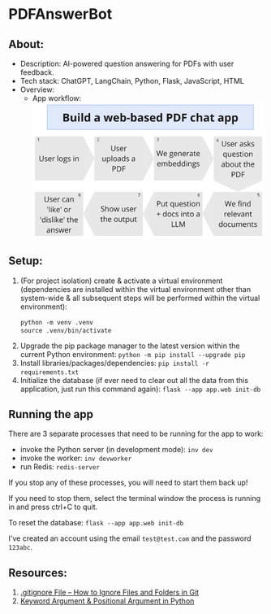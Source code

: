 # PDFAnswerBot

## About:

- Description: AI-powered question answering for PDFs with user feedback.
- Tech stack: ChatGPT, LangChain, Python, Flask, JavaScript, HTML
- Overview:
  - App workflow:
    ![app workflow](images/PDFAnswerBot_workflow.png)

## Setup:

1. (For project isolation) create & activate a virtual environment (dependencies are installed within the virtual environment other than system-wide & all subsequent steps will be performed within the virtual environment):
   ```
   python -m venv .venv
   source .venv/bin/activate
   ```
2. Upgrade the pip package manager to the latest version within the current Python environment: `python -m pip install --upgrade pip`
3. Install libraries/packages/dependencies: `pip install -r requirements.txt`
4. Initialize the database (if ever need to clear out all the data from this application, just run this command again): `flask --app app.web init-db`

## Running the app

There are 3 separate processes that need to be running for the app to work:

- invoke the Python server (in development mode): `inv dev`
- invoke the worker: `inv devworker`
- run Redis: `redis-server`

If you stop any of these processes, you will need to start them back up!

If you need to stop them, select the terminal window the process is running in and press ctrl+C to quit.

To reset the database: `flask --app app.web init-db`

I've created an account using the email `test@test.com` and the password `123abc`.

## Resources:

1. [.gitignore File – How to Ignore Files and Folders in Git](https://www.freecodecamp.org/news/gitignore-file-how-to-ignore-files-and-folders-in-git/)
2. [Keyword Argument & Positional Argument in Python](https://www.geeksforgeeks.org/keyword-and-positional-argument-in-python/)
